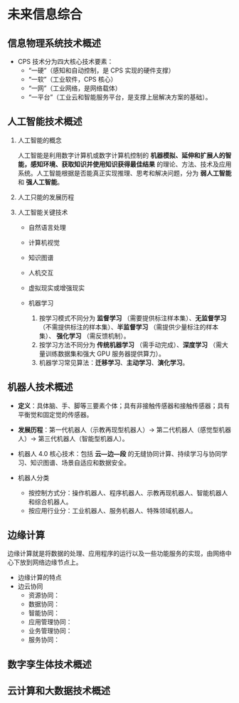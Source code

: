 # 未来信息综合

## 信息物理系统技术概述

* CPS 技术分为四大核心技术要素：
    * “一硬”（感知和自动控制，是 CPS 实现的硬件支撑）
    * “一软”（工业软件，CPS 核心）
    * “一网”（工业网络，是网络载体）
    * “一平台”（工业云和智能服务平台，是支撑上层解决方案的基础）。

## 人工智能技术概述

1. 人工智能的概念

    人工智能是利用数字计算机或数字计算机控制的 **机器模拟、延伸和扩展人的智能，感知环境、获取知识并使用知识获得最佳结果** 的理论、方法、技术及应用系统。人工智能根据是否能真正实现推理、思考和解决问题，分为 **弱人工智能** 和 **强人工智能**。

2. 人工只能的发展历程
3. 人工智能关键技术

    * 自然语言处理
    * 计算机视觉
    * 知识图谱
    * 人机交互
    * 虚拟现实或增强现实
    * 机器学习

        1. 按学习模式不同分为 **监督学习** （需要提供标注样本集）、**无监督学习** （不需提供标注的样本集）、**半监督学习** （需提供少量标注的样本集）、 **强化学习** （需反馈机制）。
        2. 按学习方法不同分为 **传统机器学习** （需手动完成）、**深度学习** （需大量训练数据集和强大 GPU 服务器提供算力）。
        3. 机器学习常见算法：**迁移学习**、**主动学习**、**演化学习**。

## 机器人技术概述

* **定义**：具体脑、手、脚等三要素个体；具有非接触传感器和接触传感器；具有平衡觉和固定觉的传感器。

* **发展历程**：第一代机器人（示教再现型机器人）→ 第二代机器人（感觉型机器人）→ 第三代机器人（智能型机器人）。

* 机器人 4.0 核心技术：包括 **云—边—段** 的无缝协同计算、持续学习与协同学习、知识图谱、场景自适应和数据安全。

* 机器人分类
  * 按控制方式分：操作机器人、程序机器人、示教再现机器人、智能机器人和综合机器人。
  * 按应用行业分：工业机器人、服务机器人、特殊领域机器人。

## 边缘计算

边缘计算就是将数据的处理、应用程序的运行以及一些功能服务的实现，由网络中心下放到网络边缘节点上。

* 边缘计算的特点
* 边云协同
  * 资源协同：
  * 数据协同：
  * 智能协同：
  * 应用管理协同：
  * 业务管理协同：
  * 服务协同：

## 数字孪生体技术概述

## 云计算和大数据技术概述